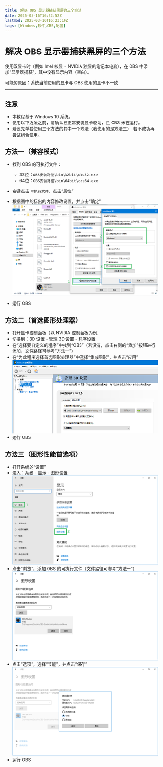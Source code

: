```yaml
---
title: 解决 OBS 显示器捕获黑屏的三个方法
date: 2025-03-16T16:22:52Z
lastmod: 2025-03-16T16:23:19Z
tags: [Windows,软件,OBS,配置]
---
```


# 解决 OBS 显示器捕获黑屏的三个方法

使用双显卡时（例如 Intel 核显 + NVIDIA 独显的笔记本电脑），在 OBS 中添加“显示器捕获”，其中没有显示内容（空白）。

可能的原因：系统当前使用的显卡与 OBS 使用的显卡不一致

---

## 注意

- 本教程基于 Windows 10 系统。
- 使用以下方法之前，请确认已正常安装显卡驱动，且 OBS 未在运行。
- 建议先单独使用三个方法的其中一个方法（我使用的是方法三），若不成功再尝试组合使用。

## 方法一（兼容模式）

- 找到 OBS 的可执行文件：

  - 32位：`OBS安装路径\bin\32bit\obs32.exe`​
  - 64位：`OBS安装路径\bin\64bit\obs64.exe`​
- 右键点击 `可执行文件`，点击“属性”
- 根据图中的标出的内容修改设置，并点击“确定”  
  ​![方法一](assets/network-asset-01-20250316162312-8e508cs.png "方法一")
- 运行 OBS

## 方法二（首选图形处理器）

- 打开显卡控制面板（以 NVIDIA 控制面板为例）
- 切换到：3D 设置 - 管理 3D 设置 - 程序设置
- 在“选择要自定义的程序”中找到“OBS”（若没有，点击右侧的“添加”按钮进行添加，文件路径可参考“方法一”）
- 在“为此程序选择首选图形处理器”中选择“集成图形”，并点击“应用”  
  ​![方法二](assets/network-asset-02-20250316162313-xsidsmg.png "方法二")
- 运行 OBS

## 方法三（图形性能首选项）

- 打开系统的“设置”
- 进入：系统 - 显示 - 图形设置  
  ​![方法三](assets/network-asset-03_1-20250316162313-tichlxy.png "方法三")
- 点击“浏览”，添加 OBS 的可执行文件（文件路径可参考“方法一”）  
  ​![方法三](assets/network-asset-03_2-20250316162313-utdnbnw.png "方法三")
- 点击“选项”，选择“节能”，并点击“保存”  
  ​![方法三](assets/network-asset-03_3-20250316162313-jcjvisk.png "方法三")
- 运行 OBS

‍
